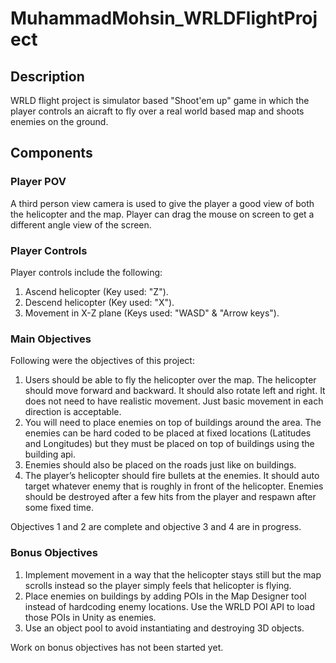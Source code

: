 # MuhammadMohsin_WRLDFlightProject
## Description
WRLD flight project is simulator based "Shoot'em up" game in which the player controls an aicraft to fly over a real world based map and shoots enemies on the ground.
## Components
### Player POV
A third person view camera is used to give the player a good view of both the helicopter and the map. Player can drag the mouse on screen to get a different angle view of the screen.
### Player Controls
Player controls include the following:
1. Ascend helicopter (Key used: "Z").
2. Descend helicopter (Key used: "X").
3. Movement in X-Z plane (Keys used: "WASD" & "Arrow keys").
### Main Objectives
Following were the objectives of this project:
1. Users should be able to fly the helicopter over the map. The helicopter should move
forward and backward. It should also rotate left and right. It does not need to have
realistic movement. Just basic movement in each direction is acceptable.
2. You will need to place enemies on top of buildings around the area. The enemies can be
hard coded to be placed at fixed locations (Latitudes and Longitudes) but they must be
placed on top of buildings using the building api.
3. Enemies should also be placed on the roads just like on buildings.
4. The player’s helicopter should fire bullets at the enemies. It should auto target whatever
enemy that is roughly in front of the helicopter. Enemies should be destroyed after a few
hits from the player and respawn after some fixed time.

Objectives 1 and 2 are complete and objective 3 and 4 are in progress.
### Bonus Objectives
1. Implement movement in a way that the helicopter stays still but the map scrolls instead
so the player simply feels that helicopter is flying.
2. Place enemies on buildings by adding POIs in the Map Designer tool instead of
hardcoding enemy locations. Use the WRLD POI API to load those POIs in Unity as
enemies.
3. Use an object pool to avoid instantiating and destroying 3D objects.

Work on bonus objectives has not been started yet.
